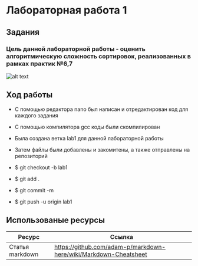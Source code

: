 # Лабораторная работа 1
## Задания 
### Цель данной лабораторной работы - оценить алгоритмическую сложность сортировок, реализованных в рамках практик №6,7
![alt text](https://pp.userapi.com/c844520/v844520405/20b326/zovLsyIpDeM.jpg) 



## Ход работы 
* С помощью редактора nano был написан и отредактирован код для каждого задания
* С помощью компилятора gcc коды были скомпилирован
* Была создана ветка lab1 для данной лабораторной работы
* Затем файлы были добавлены и закомитены, а также отправлены на репозиторий


* $ git checkout -b lab1
* $ git add .
* $ git commit -m
* $ git push -u origin lab1

## Использованые ресурсы 

| Ресурс          | Ссылка                                                           |
| ------------    | -----------------------------------------------------------------|
| Статья markdown | https://github.com/adam-p/markdown-here/wiki/Markdown-Cheatsheet |
